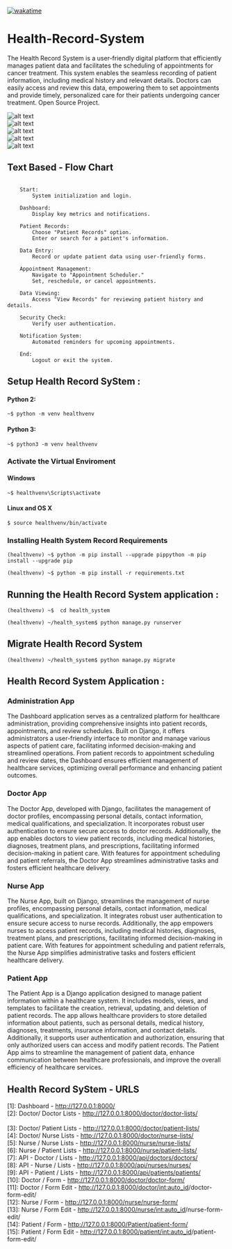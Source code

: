 [![wakatime](https://wakatime.com/badge/user/bdc21cbc-aa7c-4598-8214-34428f55f625/project/018d5f0c-c576-46e1-9304-efbb926e54d4.svg)](https://wakatime.com/badge/user/bdc21cbc-aa7c-4598-8214-34428f55f625/project/018d5f0c-c576-46e1-9304-efbb926e54d4)

# Health-Record-System
The Health Record System is a user-friendly digital platform that efficiently manages patient data and facilitates the scheduling of appointments for cancer treatment. This system enables the seamless recording of patient information, including medical history and relevant details. Doctors can easily access and review this data, empowering them to set appointments and provide timely, personalized care for their patients undergoing cancer treatment. Open Source Project. 


![alt text](<health_system/images/Health Record SyStem Dashboard - Login.png>)
<br>
![alt text](<health_system/images/Health Record SyStem Dashboard - Administrator.png>)
<br>
![alt text](<health_system/images/Health Record SyStem Dashboard - Visual.png>)
<br>
![alt text](<health_system/images/Health Record SyStem Dashboard - Doctor Form.png>)
<br>
![alt text](<health_system/images/Unauthorized Health Record SyStem Dashboard.png>)

## Text Based - Flow Chart 
```

    Start:
        System initialization and login.

    Dashboard:
        Display key metrics and notifications.

    Patient Records:
        Choose "Patient Records" option.
        Enter or search for a patient's information.

    Data Entry:
        Record or update patient data using user-friendly forms.

    Appointment Management:
        Navigate to "Appointment Scheduler."
        Set, reschedule, or cancel appointments.

    Data Viewing:
        Access "View Records" for reviewing patient history and details.

    Security Check:
        Verify user authentication.

    Notification System:
        Automated reminders for upcoming appointments.

    End:
        Logout or exit the system.

```

##  Setup Health Record SyStem :

#### Python 2:

```
~$ python -m venv healthvenv
```

#### Python 3:

```
~$ python3 -m venv healthvenv
```

### Activate the Virtual Enviroment 

#### Windows
```
~$ healthvenv\Scripts\activate
```

#### Linux and OS X
```
$ source healthvenv/bin/activate
```

### Installing Health System Record Requirements 

```
(healthvenv) ~$ python -m pip install --upgrade pippython -m pip install --upgrade pip
```

```
(healthvenv) ~$ python -m pip install -r requirements.txt
```

## Running the Health Record System application :
```
(healthvenv) ~$  cd health_system
```

```
(healthvenv) ~/health_system$ python manage.py runserver   
```

## Migrate Health Record System
```
(healthvenv) ~/health_system$ python manage.py migrate 
```

## Health Record System Application :


### Administration App 
The Dashboard application serves as a centralized platform for healthcare administration, providing comprehensive insights into patient records, appointments, and review schedules. Built on Django, it offers administrators a user-friendly interface to monitor and manage various aspects of patient care, facilitating informed decision-making and streamlined operations. From patient records to appointment scheduling and review dates, the Dashboard ensures efficient management of healthcare services, optimizing overall performance and enhancing patient outcomes.



### Doctor App 

The Doctor App, developed with Django, facilitates the management of doctor profiles, encompassing personal details, contact information, medical qualifications, and specialization. It incorporates robust user authentication to ensure secure access to doctor records. Additionally, the app enables doctors to view patient records, including medical histories, diagnoses, treatment plans, and prescriptions, facilitating informed decision-making in patient care. With features for appointment scheduling and patient referrals, the Doctor App streamlines administrative tasks and fosters efficient healthcare delivery.


### Nurse  App 

The Nurse App, built on Django, streamlines the management of nurse profiles, encompassing personal details, contact information, medical qualifications, and specialization. It integrates robust user authentication to ensure secure access to nurse records. Additionally, the app empowers nurses to access patient records, including medical histories, diagnoses, treatment plans, and prescriptions, facilitating informed decision-making in patient care. With features for appointment scheduling and patient referrals, the Nurse App simplifies administrative tasks and fosters efficient healthcare delivery.


### Patient App

The Patient App is a Django application designed to manage patient information within a healthcare system. It includes models, views, and templates to facilitate the creation, retrieval, updating, and deletion of patient records. The app allows healthcare providers to store detailed information about patients, such as personal details, medical history, diagnoses, treatments, insurance information, and contact details. Additionally, it supports user authentication and authorization, ensuring that only authorized users can access and modify patient records. The Patient App aims to streamline the management of patient data, enhance communication between healthcare professionals, and improve the overall efficiency of healthcare services.




##  Health Record SyStem - URLS
[1]: Dashboard - http://127.0.0.1:8000/
<br>
[2]: Doctor/ Doctor Lists - http://127.0.0.1:8000/doctor/doctor-lists/  
<br>
[3]: Doctor/ Patient Lists - http://127.0.0.1:8000/doctor/patient-lists/ 
<br> 
[4]: Doctor/ Nurse Lists -  http://127.0.0.1:8000/doctor/nurse-lists/ 
<br>
[5]: Nurse / Nurse Lists - http://127.0.0.1:8000/nurse/nurse-lists/
<br>
[6]: Nurse / Patient Lists - http://127.0.0.1:8000/nurse/patient-lists/
<br>
[7]: API - Doctor / Lists - http://127.0.0.1:8000/api/doctors/doctors/
<br>
[8]: API - Nurse /  Lists - http://127.0.0.1:8000/api/nurses/nurses/
<br>
[9]: API - Patient / Lists - http://127.0.0.1:8000/api/patients/patients/ 
<br>
[10]: Doctor / Form - http://127.0.0.1:8000/doctor/doctor-form/
<br>
[11]: Doctor / Form Edit - http://127.0.0.1:8000/doctor/<int:auto_id>/doctor-form-edit/
<br>
[12]: Nurse / Form - http://127.0.0.1:8000/nurse/nurse-form/
<br>
[13]: Nurse / Form Edit - http://127.0.0.1:8000/nurse/<int:auto_id>/nurse-form-edit/
<br>
[14]: Patient / Form - http://127.0.0.1:8000/Patient/patient-form/
<br>
[15]: Patient / Form Edit - http://127.0.0.1:8000/patient/<int:auto_id>/patient-form-edit/

